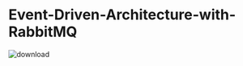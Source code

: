 # Event-Driven-Architecture-with-RabbitMQ

![download](https://github.com/dev-jaswanthraj/Event-Driven-Architecture-with-RabbitMQ/assets/64518811/837f8cb8-98b8-4662-a345-649937cfe78e)
